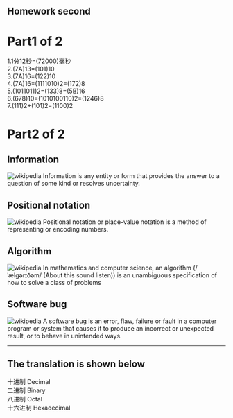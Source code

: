 Homework second
-
Part1 of 2
====
1.1分12秒=(72000)毫秒<br>
2.(7A)13=(101)10<br>
3.(7A)16=(122)10<br>
4.(7A)16=(1111010)2=(172)8<br>
5.(1011011)2=(133)8=(5B)16<br>
6.(678)10=(1010100110)2=(1246)8<br>
7.(111)2+(101)2=(1100)2<br>

Part2 of 2
====

Information 
--

![wikipedia](https://upload.wikimedia.org/wikipedia/commons/3/33/Wikipedia_in_binary.svg)
Information is any entity or form that provides the answer to a question of some kind or resolves uncertainty.


Positional notation
-------  

![wikipedia](https://upload.wikimedia.org/wikipedia/commons/7/78/Positional_notation_glossary-en.svg)
Positional notation or place-value notation is a method of representing or encoding numbers.


Algorithm
-------  

![wikipedia](https://upload.wikimedia.org/wikipedia/commons/d/db/Euclid_flowchart.svg)
In mathematics and computer science, an algorithm (/ˈælɡərɪðəm/ (About this sound listen)) is an unambiguous specification of how to solve a class of problems


Software bug
-------  

![wikipedia](https://upload.wikimedia.org/wikipedia/commons/8/8a/H96566k.jpg)
A software bug is an error, flaw, failure or fault in a computer program or system that causes it to produce an incorrect or unexpected result, or to behave in unintended ways.

--------
The translation is shown below
--
十进制    Decimal     <br>
二进制    Binary      <br>
八进制    Octal       <br>
十六进制  Hexadecimal <br>
